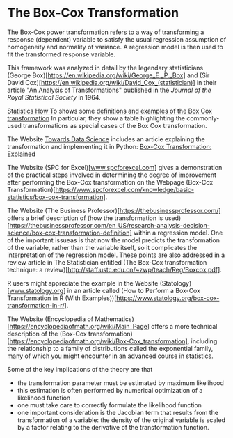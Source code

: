 # The Box-Cox Transformation

The Box-Cox power transformation refers to a way of
transforming a response (dependent) variable to satisfy the usual
regression assumption of homogeneity and normality of variance. 
A regression model is then used to fit the transformed response variable. 

This framework was analyzed in detail by the legendary statisticians
(George Box)[https://en.wikipedia.org/wiki/George_E._P._Box]
and 
(Sir David Cox)[https://en.wikipedia.org/wiki/David_Cox_(statistician)]
in their article 
"An Analysis of Transformations" published in
the *Journal of the Royal Statistical Society*
in 1964.



[Statistics How To](https://www.statisticshowto.com/) 
shows some [definitions and examples of the Box Cox transformation](https://www.statisticshowto.com/box-cox-transformation/#:~:text=What%20is%20a%20Box%20Cox%20Transformation%3F%20A%20Box,able%20to%20run%20a%20broader%20number%20of%20tests.)
In particular, they show a table highlighting 
the commonly-used transformations as special cases of the Box Cox transformation.

The Website [Towards Data Science](https://towardsdatascience.com/)
includes an article explaining the transformation and implementing it in Python: 
[Box-Cox Transformation: Explained](https://towardsdatascience.com/box-cox-transformation-explained-51d745e34203)

The Website (SPC for Excel)[www.spcforexcel.com]
gives a demonstration of the practical steps involved in
determining the degree of improvement after performing the Box-Cox transformation
on the Webpage (Box-Cox Transformation)[https://www.spcforexcel.com/knowledge/basic-statistics/box-cox-transformation].


The Website (The Business Professor)[https://thebusinessprofessor.com/]
offers a brief description of (how the transformation is used)[https://thebusinessprofessor.com/en_US/research-analysis-decision-science/box-cox-transformation-definition]
within a regression model. 
One of the important issueas is that now the model predicts
the transformation of the variable, 
rather than the variable itself, 
so it complicates the interpretation of the regression model. 
These points are also addressed in a review article
in The Statistician
entitled
(The Box-Cox transformation technique: a review)[http://staff.ustc.edu.cn/~zwp/teach/Reg/Boxcox.pdf].

R users might appreciate the example in 
the Website (Statology)[www.statology.org]
in an article called 
(How to Perform a Box-Cox Transformation in R (With Examples))[https://www.statology.org/box-cox-transformation-in-r/]. 

The Website (Encyclopedia of Mathematics)[https://encyclopediaofmath.org/wiki/Main_Page]
offers a more technical description
of the (Box-Cox transformation)[https://encyclopediaofmath.org/wiki/Box-Cox_transformation], 
including the relationship to a family of distributions 
called the exponential family, 
many of which you might encounter in an advanced course in statistics. 

Some of the key implications of the theory are that
- the transformation parameter must be estimated by maximum likelihood
- this estimation is often performed by numerical optimization of a likelihood function
- one must take care to correctly formulate the likelihood function
- one important consideration is the Jacobian term
that results from the transformation of a variable:
the density of the original variable is scaled by a factor relating to the derivative of the transformation function. 


